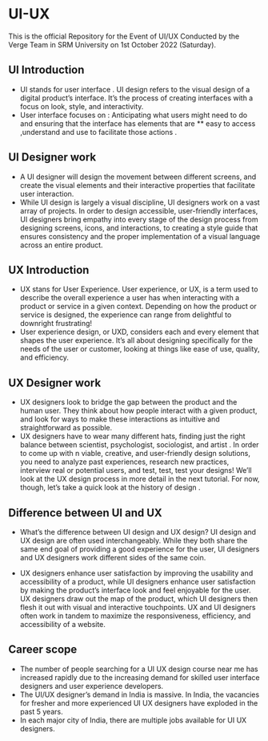 # UI-UX
  This is the official Repository for the Event of UI/UX Conducted by the Verge Team in SRM University on 1st October 2022 (Saturday).
## UI Introduction
- UI stands for user interface . UI design refers to the visual design of a digital product’s interface. It’s the process of creating interfaces with a focus on look,     style, and interactivity. 
- User interface focuses on : Anticipating what users might need to do and ensuring that the interface has elements that are ** easy to access ,understand and use   to     facilitate those actions .
## UI Designer work
- A UI designer will design the movement between different screens, and create the visual elements and their interactive properties that facilitate user interaction. 
- While UI design is largely a visual discipline, UI designers work on a vast array of projects. In order to design accessible, user-friendly interfaces, UI designers     bring empathy into every stage of the design process from designing screens, icons, and interactions, to creating a style guide that ensures consistency and the proper   implementation of a visual language across an entire product.
## UX Introduction
- UX stans for User Experience. User experience, or UX, is a term used to describe the overall experience a user has when interacting with a product or service in a       given context. Depending on how the product or service is designed, the experience can range from delightful to downright frustrating! 
- User experience design, or UXD, considers each and every element that shapes the user experience. It’s all about designing specifically for the needs of the user or     customer, looking at things like ease of use, quality, and efficiency.
## UX Designer work 
-  UX designers look to bridge the gap between the product and the human user. They think about how people interact with a given product, and look for ways to make these    interactions as intuitive and straightforward as possible.
-  UX designers have to wear many different hats, finding just the right balance between scientist, psychologist, sociologist, and artist . In order to come up with n      viable, creative, and user-friendly design solutions, you need to analyze past experiences, research new practices, interview real or potential users, and test, test,    test your designs! We’ll look at the UX design process in more detail in the next tutorial. For now, though, let’s take a quick look at the history of design .
## Difference between UI and UX
- What’s the difference between UI design and UX design? 
  UI design and UX  design are often used interchangeably. While they both share the same end goal of providing a good experience for the user, UI designers and UX         designers work different sides of the same coin. 

- UX designers enhance user satisfaction by improving the usability and accessibility of a product, while UI designers enhance user satisfaction by making the product’s   interface look and feel enjoyable for the user. UX designers draw out the map of the product, which UI designers then flesh it out with visual and interactive           touchpoints. UX and UI designers often work in tandem to maximize the responsiveness, efficiency, and accessibility of a website.

## Career scope
- The number of people searching for a UI UX design course near me has increased rapidly due to the increasing demand for skilled user interface designers and user       experience developers.
- The UI/UX designer’s demand in India is massive. In India, the vacancies for fresher and more experienced UI UX designers have exploded in the past 5 years.
-  In each major city of India, there are multiple jobs available for UI UX designers.
